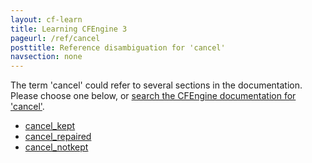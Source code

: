 ```yaml
---
layout: cf-learn
title: Learning CFEngine 3
pageurl: /ref/cancel
posttitle: Reference disambiguation for 'cancel'
navsection: none
---
```


The term 'cancel' could refer to several sections in the documentation. Please choose one below, or
[search the CFEngine documentation for 'cancel'](http://cfengine.com/docs/latest/search.html?q=cancel).

- [cancel_kept](http://cfengine.com/docs/latest/reference-promise-types.html#cancel_kept)
- [cancel_repaired](http://cfengine.com/docs/latest/reference-promise-types.html#cancel_repaired)
- [cancel_notkept](http://cfengine.com/docs/latest/reference-promise-types.html#cancel_notkept)
